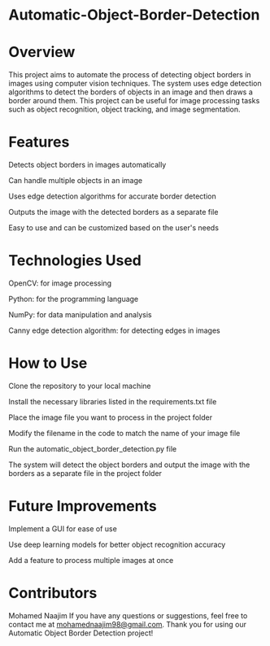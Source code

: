 # Automatic-Object-Border-Detection
# Overview
This project aims to automate the process of detecting object borders in images using computer vision techniques. The system uses edge detection algorithms to detect the borders of objects in an image and then draws a border around them. This project can be useful for image processing tasks such as object recognition, object tracking, and image segmentation.

# Features
Detects object borders in images automatically

Can handle multiple objects in an image

Uses edge detection algorithms for accurate border detection

Outputs the image with the detected borders as a separate file

Easy to use and can be customized based on the user's needs

# Technologies Used
OpenCV: for image processing

Python: for the programming language

NumPy: for data manipulation and analysis

Canny edge detection algorithm: for detecting edges in images

# How to Use
Clone the repository to your local machine

Install the necessary libraries listed in the requirements.txt file

Place the image file you want to process in the project folder

Modify the filename in the code to match the name of your image file

Run the automatic_object_border_detection.py file

The system will detect the object borders and output the image with the borders as a separate file in the project folder

# Future Improvements
Implement a GUI for ease of use

Use deep learning models for better object recognition accuracy

Add a feature to process multiple images at once

# Contributors
Mohamed Naajim
If you have any questions or suggestions, feel free to contact me at mohamednaajim98@gmail.com. Thank you for using our Automatic Object Border Detection project!
